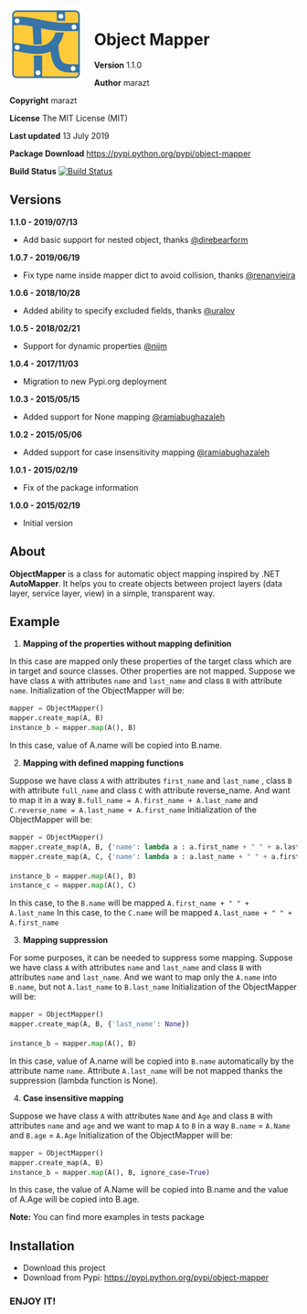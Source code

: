 <img src="logo.png" align="left" style="width:128px; margin-right: 20px;" />

# Object Mapper

**Version**
1.1.0

**Author**
marazt

**Copyright**
marazt

**License**
The MIT License (MIT)

**Last updated**
13 July 2019

**Package Download**
https://pypi.python.org/pypi/object-mapper

**Build Status**
[![Build Status](https://travis-ci.com/marazt/object-mapper.svg?branch=master)](https://travis-ci.com/marazt/object-mapper)

## Versions

**1.1.0 - 2019/07/13**

* Add basic support for nested object, thanks [@direbearform](https://github.com/direbearform)

**1.0.7 - 2019/06/19**

* Fix type name inside mapper dict to avoid collision, thanks [@renanvieira](https://github.com/renanvieira)

**1.0.6 - 2018/10/28**

* Added ability to specify excluded fields, thanks [@uralov](https://github.com/uralov)

**1.0.5 - 2018/02/21**

* Support for dynamic properties [@nijm](https://github.com/nijm)

**1.0.4 - 2017/11/03**

* Migration to new Pypi.org deployment

**1.0.3 - 2015/05/15**

* Added support for None mapping [@ramiabughazaleh](https://github.com/ramiabughazaleh)


**1.0.2 - 2015/05/06**

* Added support for case insensitivity mapping [@ramiabughazaleh](https://github.com/ramiabughazaleh)


**1.0.1 - 2015/02/19**

* Fix of the package information


**1.0.0 - 2015/02/19**

* Initial version


## About

**ObjectMapper** is a class for automatic object mapping inspired by .NET **AutoMapper**.
It helps you to create objects between project layers (data layer, service layer, view) in a simple, transparent way.

## Example

1. **Mapping of the properties without mapping definition**

  In this case are mapped only these properties of the target class which
  are in target and source classes. Other properties are not mapped.
  Suppose we have class `A` with attributes `name` and `last_name`
  and class `B` with attribute `name`.
  Initialization of the ObjectMapper will be:

  ```python
  mapper = ObjectMapper()
  mapper.create_map(A, B)
  instance_b = mapper.map(A(), B)
  ```

  In this case, value of A.name will be copied into B.name.

2. **Mapping with defined mapping functions**

  Suppose we have class `A` with attributes `first_name` and `last_name`
  , class `B` with attribute `full_name` and class `C` with attribute reverse_name.
  And want to map it in a way `B.full_name = A.first_name + A.last_name` and
  `C.reverse_name = A.last_name + A.first_name`
  Initialization of the ObjectMapper will be:

  ```python
  mapper = ObjectMapper()
  mapper.create_map(A, B, {'name': lambda a : a.first_name + " " + a.last_name})
  mapper.create_map(A, C, {'name': lambda a : a.last_name + " " + a.first_name})

  instance_b = mapper.map(A(), B)
  instance_c = mapper.map(A(), C)
  ```

  In this case, to the `B.name` will be mapped `A.first_name + " " + A.last_name`
  In this case, to the `C.name` will be mapped `A.last_name + " " + A.first_name`

3. **Mapping suppression**

  For some purposes, it can be needed to suppress some mapping.
  Suppose we have class `A` with attributes `name` and `last_name`
  and class `B` with attributes `name` and `last_name`.
  And we want to map only the `A.name` into `B.name`, but not `A.last_name` to
  `B.last_name`
  Initialization of the ObjectMapper will be:

  ```python
  mapper = ObjectMapper()
  mapper.create_map(A, B, {'last_name': None})

  instance_b = mapper.map(A(), B)
  ```

  In this case, value of A.name will be copied into `B.name` automatically by the attribute name `name`.
  Attribute `A.last_name` will be not mapped thanks the suppression (lambda function is None).

4. **Case insensitive mapping**

  Suppose we have class `A` with attributes `Name` and `Age` and
  class `B` with attributes `name` and `age` and we want to map `A` to `B` in a way
  `B.name` = `A.Name` and `B.age` = `A.Age`
  Initialization of the ObjectMapper will be:

  ```python
  mapper = ObjectMapper()
  mapper.create_map(A, B)
  instance_b = mapper.map(A(), B, ignore_case=True)
  ```

  In this case, the value of A.Name will be copied into B.name and
  the value of A.Age will be copied into B.age.

  **Note:** You can find more examples in tests package

## Installation

* Download this project
* Download from Pypi: https://pypi.python.org/pypi/object-mapper

### ENJOY IT!